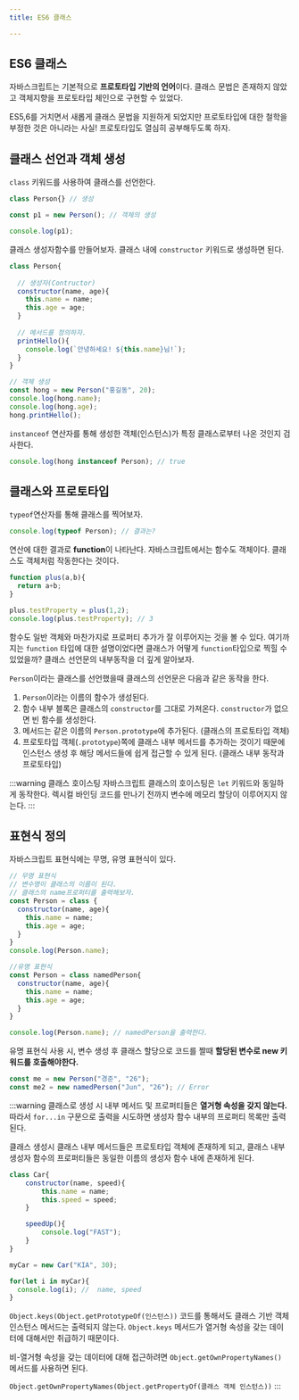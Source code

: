 ```yaml
---
title: ES6 클래스

---
```

## ES6 클래스

자바스크립트는 기본적으로 **프로토타입 기반의 언어**이다. 클래스 문법은 존재하지 않았고 객체지향을 프로토타입 체인으로 구현할 수 있었다.

ES5,6를 거치면서 새롭게 클래스 문법을 지원하게 되었지만 프로토타입에 대한 철학을 부정한 것은 아니라는 사실! 프로토타입도 열심히 공부해두도록 하자.

## 클래스 선언과 객체 생성

`class` 키워드를 사용하여 클래스를 선언한다.

```javascript
class Person{} // 생성 

const p1 = new Person(); // 객체의 생성

console.log(p1); 
```

클래스 생성자함수를 만들어보자. 클래스 내에 `constructor` 키워드로 생성하면 된다.

```javascript
class Person{
	
  // 생성자(Contructor)
  constructor(name, age){
    this.name = name;
    this.age = age;
  }
  
  // 메서드를 정의하자.
  printHello(){
    console.log(`안녕하세요! ${this.name}님!`);
  }
}

// 객체 생성
const hong = new Person("홍길동", 20);
console.log(hong.name);
console.log(hong.age);
hong.printHello();
```

`instanceof` 연산자를 통해 생성한 객체(인스턴스)가 특정 클래스로부터 나온 것인지 검사한다.

```javascript
console.log(hong instanceof Person); // true
```

## 클래스와 프로토타입

`typeof`연산자를 통해 클래스를 찍어보자.

```javascript
console.log(typeof Person); // 결과는?
```

연산에 대한 결과로 **function**이 나타난다. 자바스크립트에서는 함수도 객체이다. 클래스도 객체처럼 작동한다는 것이다.

```javascript
function plus(a,b){
  return a+b;
}

plus.testProperty = plus(1,2);
console.log(plus.testProperty); // 3
```

함수도 일반 객체와 마찬가지로 프로퍼티 추가가 잘 이루어지는 것을 볼 수 있다. 여기까지는 `function` 타입에 대한 설명이었다면 클래스가 어떻게 `function`타입으로 찍힐 수 있었을까? 클래스 선언문의 내부동작을 더 깊게 알아보자.

`Person`이라는 클래스를 선언했을때 클래스의 선언문은 다음과 같은 동작을 한다.

1. `Person`이라는 이름의 함수가 생성된다.
2. 함수 내부 블록은 클래스의 `constructor`를 그대로 가져온다. `constructor`가 없으면 빈 함수를 생성한다.
3. 메서드는 같은 이름의 `Person.prototype`에 추가된다. (클래스의 프로토타입 객체)
4. 프로토타입 객체(`.prototype`)쪽에 클래스 내부 메서드를 추가하는 것이기 때문에 인스턴스 생성 후 해당 메서드들에 쉽게 접근할 수 있게 된다. (클래스 내부 동작과 프로토타입)

:::warning 클래스 호이스팅
자바스크립트 클래스의 호이스팅은 `let` 키워드와 동일하게 동작한다. 렉시컬 바인딩 코드를 만나기 전까지 변수에 메모리 할당이 이루어지지 않는다.
:::

## 표현식 정의
자바스크립트 표현식에는 무명, 유명 표현식이 있다.
```javascript
// 무명 표현식
// 변수명이 클래스의 이름이 된다.
// 클래스의 name프로퍼티를 출력해보자.
const Person = class { 
  constructor(name, age){
    this.name = name;
    this.age = age;
  }
}
console.log(Person.name);
```

```javascript
//유명 표현식
const Person = class namedPerson{
  constructor(name, age){
    this.name = name;
    this.age = age;
  }
}

console.log(Person.name); // namedPerson을 출력한다.
```

유명 표현식 사용 시, 변수 생성 후 클래스 할당으로 코드를 짤때 **할당된 변수로 new 키워드를 호출해야한다.** 

```javascript
const me = new Person("경준", "26");
const me2 = new namedPerson("Jun", "26"); // Error
```

:::warning
클래스로 생성 시 내부 메서드 및 프로퍼티들은 **열거형 속성을 갖지 않는다.** 따라서 `for...in` 구문으로 출력을 시도하면 생성자 함수 내부의 프로퍼티 목록만 출력된다.

클래스 생성시 클래스 내부 메서드들은 프로토타입 객체에 존재하게 되고, 클래스 내부 생성자 함수의 프로퍼티들은 동일한 이름의 생성자 함수 내에 존재하게 된다.

```javascript
class Car{
    constructor(name, speed){
        this.name = name;
        this.speed = speed;
    }

    speedUp(){
        console.log("FAST");
    }
}

myCar = new Car("KIA", 30);

for(let i in myCar){
  console.log(i); //  name, speed
}
```

`Object.keys(Object.getPrototypeOf(인스턴스))` 코드를 통해서도 클래스 기반 객체 인스턴스 메서드는 출력되지 않는다. `Object.keys` 메서드가 열거형 속성을 갖는 데이터에 대해서만 취급하기 때문이다.

비-열거형 속성을 갖는 데이터에 대해 접근하려면 `Object.getOwnPropertyNames()` 메서드를 사용하면 된다. 

`Object.getOwnPropertyNames(Object.getPropertyOf(클래스 객체 인스턴스))`
:::
